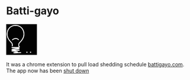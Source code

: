 # Batti-gayo

![icon](icon.png)

It was a chrome extension to pull load shedding schedule [battigayo.com](https://battigayo.com/schedule). The app now has been [shut down](https://idealaya.co/battigayo/)
